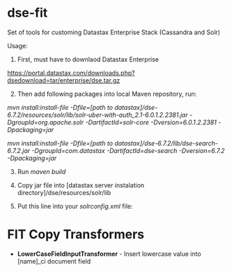 # dse-fit

Set of tools for customing Datastax Enterprise Stack (Cassandra and Solr)

Usage:

1. First, must have to downlaod Datastax Enterprise 

https://portal.datastax.com/downloads.php?dsedownload=tar/enterprise/dse.tar.gz

2. Then add following packages into local Maven repository, run:

<i>mvn install:install-file -Dfile=[path to datastax]/dse-6.7.2/resources/solr/lib/solr-uber-with-auth_2.1-6.0.1.2.2381.jar -DgroupId=org.apache.solr -DartifactId=solr-core -Dversion=6.0.1.2.2381 -Dpackaging=jar</i>

<i>mvn install:install-file -Dfile=[path to datastax]/dse-6.7.2/lib/dse-search-6.7.2.jar -DgroupId=com.datastax  -DartifactId=dse-search -Dversion=6.7.2 -Dpackaging=jar</i>

3. Run <i>maven build</i>
4. Copy jar file into [datastax server instalation directory]/dse/resources/solr/lib

5. Put this line into your <i>solrconfig.xml</i> file:
<fieldInputTransformer name="dse" class="com.artwork.mori.dse.search.LowerCaseFieldInputTransformer"></fieldInputTransformer>

# FIT Copy Transformers

- <b>LowerCaseFieldInputTransformer</b> - Insert lowercase value into [name]_ci document field
